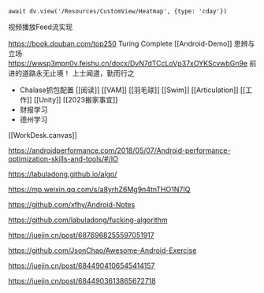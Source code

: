 
```dataviewjs
await dv.view('/Resources/CustomView/Heatmap', {type: 'cday'})

```



视频播放Feed流实现

https://book.douban.com/top250
Turing Complete
[[Android-Demo]]
思辨与立场
https://wwsp3mpn0v.feishu.cn/docx/DvN7dTCcLoVp37xOYKScvwbGn9e
前进的道路永无止境！
上士闻道，勤而行之
- Chalase抓包配置
[[阅读]]
[[VAM]]
[[羽毛球]]
[[Swim]]
[[Articulation]]
[[工作]]
[[Unity]]
[[2023搬家事宜]]
- 财报学习
- 德州学习

[[WorkDesk.canvas]]

https://androidperformance.com/2018/05/07/Android-performance-optimization-skills-and-tools/#/IO

<https://labuladong.github.io/algo/>

<https://mp.weixin.qq.com/s/a8yrhZ6Mg9n4tnTHO1N7IQ>

<https://github.com/xfhy/Android-Notes>

<https://github.com/labuladong/fucking-algorithm>

<https://juejin.cn/post/6876968255597051917>

<https://github.com/JsonChao/Awesome-Android-Exercise>

<https://juejin.cn/post/6844904106545414157>

<https://juejin.cn/post/6844903613865672718>





